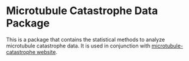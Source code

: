 # Microtubule Catastrophe Data Package

This is a package that contains the statistical methods to analyze microtubule catastrophe data.
It is used in conjunction with [microtubule-catastrophe website](https://meganwang08.github.io/microtubule-catastrophe/).
